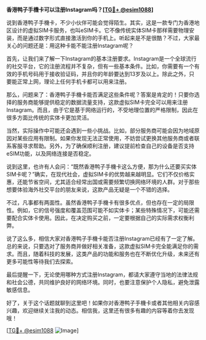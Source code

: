 **香港鸭子手機卡可以注册Instagram吗？[[TG💪+ @esim1088](https://t.me/s/esim1088)]**

说到香港鸭子手機卡，不少小伙伴可能会觉得陌生。其实，这是一款专门为香港地区设计的虚拟SIM卡服务，也叫eSIM卡。它不像传统实体SIM卡那样需要物理安装，而是通过数字形式直接激活到你的手机上。听起来是不是很酷？不过，大家最关心的问题还是：用这种卡能不能注册Instagram呢？

首先，让我们来了解一下Instagram的基本注册要求。Instagram是一个全球流行的社交平台，它的注册流程并不复杂，但有一些基本条件。比如，你需要有一个有效的手机号码用于接收验证码，并且你的年龄要达到13岁及以上。除此之外，只要能正常上网，理论上任何手机卡都可以用来注册。

那么，问题来了：香港鸭子手機卡能否满足这些条件呢？答案是肯定的！只要你选择的服务商能够提供稳定的数据流量支持，这款虚拟SIM卡完全可以用来注册Instagram。而且，由于它是基于网络运行的，不受地理位置的严格限制，因此在很多方面比传统的实体卡更加灵活。

当然，实际操作中可能还会遇到一些小挑战。比如，部分服务商可能会因为地域原因对某些应用有限制。如果你发现无法正常使用，不妨尝试更换其他服务商或者联系客服寻求帮助。另外，为了确保顺利注册，建议提前检查自己的设备是否支持eSIM功能，以及网络连接是否稳定。

说到这里，也许有人会问：“既然香港鸭子手機卡这么方便，那为什么还要买实体SIM卡呢？”确实，在现代社会，虚拟SIM卡的优势越来越明显。它们不仅价格实惠，还能节省空间，尤其适合经常出国或需要频繁切换网络环境的人群。对于那些想要体验海外社交平台的朋友来说，这款产品无疑是一个不错的选择。

不过，凡事都有两面性。虽然香港鸭子手機卡有很多优点，但也存在一定的局限性。例如，它的信号强度和覆盖范围可能不如实体卡；某些特殊情况下，可能还需要配合实体卡使用。因此，在决定购买之前，一定要根据自己的实际需求权衡利弊。

说了这么多，相信大家对香港鸭子手機卡能否注册Instagram已经有了一定了解。总的来说，只要选对了服务商并做好相关准备，这款虚拟SIM卡完全能满足你的需求。而且，随着科技的发展，这类产品的功能和服务也在不断优化升级，未来还有更多可能性等待我们去探索。

最后提醒一下，无论使用哪种方式注册Instagram，都请大家遵守当地的法律法规和社会公德，共同维护良好的网络环境。同时，也要注意保护个人隐私，避免泄露敏感信息。

好了，关于这个话题就聊到这里吧！如果你对香港鸭子手機卡或者其他相关内容感兴趣，欢迎继续关注我的动态。相信我，这里还有很多有趣的内容等着你去发现哦！

[[TG💪+ @esim1088](https://t.me/s/esim1088) ![Image](https://i.postimg.cc/4NQfJmqS/Snipaste-2025-05-13-00-14-12.png)]